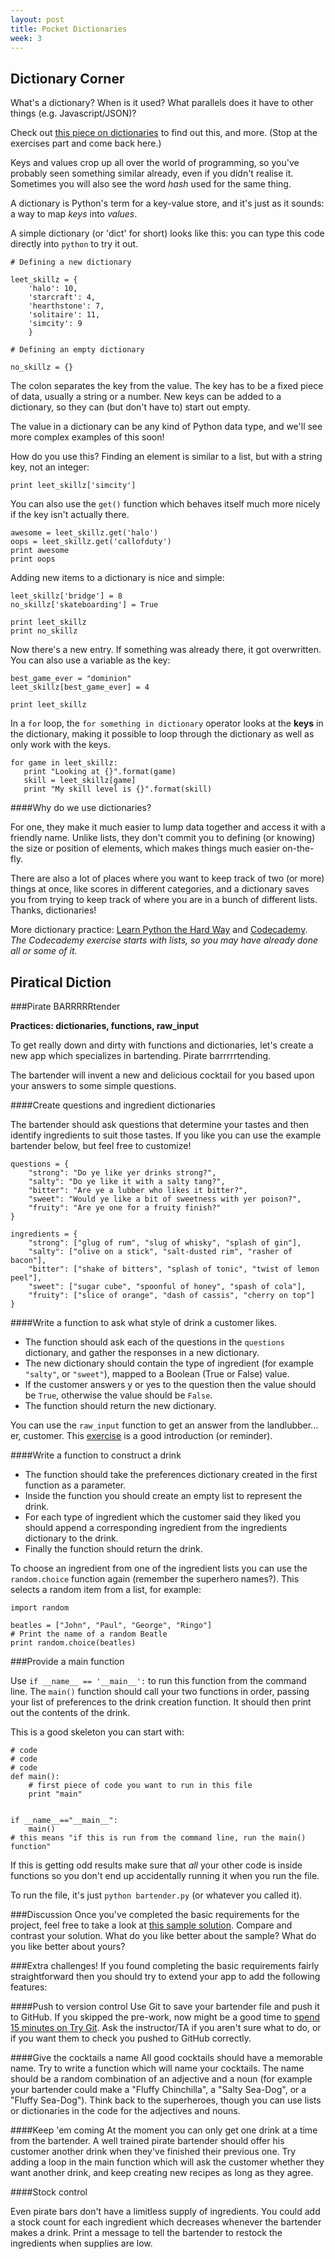 ```yaml
---
layout: post
title: Pocket Dictionaries
week: 3
---
```


## Dictionary Corner

What's a dictionary? When is it used? What parallels does it have to other things (e.g. Javascript/JSON)?

Check out [this piece on dictionaries](https://github.com/hackbrightacademy/Hackbright-Curriculum/tree/master/Exercise06) to find out this, and more. (Stop at the exercises part and come back here.)

Keys and values crop up all over the world of programming, so you've probably seen something similar already, even if you didn't realise it. Sometimes you will also see the word _hash_ used for the same thing.

A dictionary is Python's term for a key-value store, and it's just as it sounds: a way to map *keys* into *values*.

A simple dictionary (or 'dict' for short) looks like this: you can type this code directly into `python` to try it out.

```
# Defining a new dictionary

leet_skillz = {
    'halo': 10,
    'starcraft': 4,
    'hearthstone': 7,
    'solitaire': 11,
    'simcity': 9
    }
    
# Defining an empty dictionary

no_skillz = {}
```

The colon separates the key from the value. The key has to be a fixed piece of data, usually a string or a number. New keys can be added to a dictionary, so they can (but don't have to) start out empty.

The value in a dictionary can be any kind of Python data type, and we'll see more complex examples of this soon!

How do you use this? Finding an element is similar to a list, but with a string key, not an integer:

```
print leet_skillz['simcity']
```

You can also use the `get()` function which behaves itself much more nicely if the key isn't actually there.

```
awesome = leet_skillz.get('halo')
oops = leet_skillz.get('callofduty')
print awesome
print oops
```

Adding new items to a dictionary is nice and simple:

```
leet_skillz['bridge'] = 8
no_skillz['skateboarding'] = True

print leet_skillz
print no_skillz
```

Now there's a new entry. If something was already there, it got overwritten. You can also use a variable as the key:

```
best_game_ever = "dominion"
leet_skillz[best_game_ever] = 4

print leet_skillz
```

In a `for` loop, the `for something in dictionary` operator looks at the **keys** in the dictionary, making it possible to loop through the dictionary as well as only work with the keys.

```
for game in leet_skillz:
   print "Looking at {}".format(game)
   skill = leet_skillz[game]
   print "My skill level is {}".format(skill) 
```

####Why do we use dictionaries?

For one, they make it much easier to lump data together and access it with a friendly name. Unlike lists, they don't commit you to defining (or knowing) the size or position of elements, which makes things much easier on-the-fly.

There are also a lot of places where you want to keep track of two (or more) things at once, like scores in different categories, and a dictionary saves you from trying to keep track of where you are in a bunch of different lists. Thanks, dictionaries!

More dictionary practice: [Learn Python the Hard Way](http://learnpythonthehardway.org/book/ex39.html) and [Codecademy](http://www.codecademy.com/courses/python-beginner-en-pwmb1/2/1). 
_The Codecademy exercise starts with lists, so you may have already done all or some of it._

## Piratical Diction

###Pirate BARRRRRtender

**Practices: dictionaries, functions, raw_input**

To get really down and dirty with functions and dictionaries, let's create a new app which specializes in bartending. Pirate barrrrrtending. 

The bartender will invent a new and delicious cocktail for you based upon your answers to some simple questions.

####Create questions and ingredient dictionaries

The bartender should ask questions that determine your tastes and then identify ingredients to suit those tastes. If you like you can use the example bartender below, but feel free to customize!

```
questions = {
    "strong": "Do ye like yer drinks strong?",
    "salty": "Do ye like it with a salty tang?",
    "bitter": "Are ye a lubber who likes it bitter?",
    "sweet": "Would ye like a bit of sweetness with yer poison?",
    "fruity": "Are ye one for a fruity finish?"
}

ingredients = {
    "strong": ["glug of rum", "slug of whisky", "splash of gin"],
    "salty": ["olive on a stick", "salt-dusted rim", "rasher of bacon"],
    "bitter": ["shake of bitters", "splash of tonic", "twist of lemon peel"],
    "sweet": ["sugar cube", "spoonful of honey", "spash of cola"],
    "fruity": ["slice of orange", "dash of cassis", "cherry on top"]
}
```

####Write a function to ask what style of drink a customer likes.

* The function should ask each of the questions in the `questions` dictionary, and gather the responses in a new dictionary. 
* The new dictionary should contain the type of ingredient (for example `"salty"`, or `"sweet"`), mapped to a Boolean (True or False) value. 
* If the customer answers y or yes to the question then the value should be `True`, otherwise the value should be `False`. 
* The function should return the new dictionary.

You can use the `raw_input` function to get an answer from the landlubber... er, customer. This [exercise](http://learnpythonthehardway.org/book/ex11.html) is a good introduction (or reminder).

####Write a function to construct a drink

* The function should take the preferences dictionary created in the first function as a parameter. 
* Inside the function you should create an empty list to represent the drink. 
* For each type of ingredient which the customer said they liked you should append a corresponding ingredient from the ingredients dictionary to the drink. 
* Finally the function should return the drink.

To choose an ingredient from one of the ingredient lists you can use the `random.choice` function again (remember the superhero names?). This selects a random item from a list, for example:

```
import random

beatles = ["John", "Paul", "George", "Ringo"]
# Print the name of a random Beatle
print random.choice(beatles)
```

###Provide a main function

Use `if __name__ == '__main__':` to run this function from the command line. The `main()` function should call your two functions in order, passing your list of preferences to the drink creation function. It should then print out the contents of the drink.

This is a good skeleton you can start with:

```
# code
# code
# code
def main():
    # first piece of code you want to run in this file
    print "main"
    

if __name__=="__main__":
    main() 
# this means "if this is run from the command line, run the main() function"
```

If this is getting odd results make sure that *all* your other code is inside functions so you don't end up accidentally running it when you run the file.

To run the file, it's just `python bartender.py` (or whatever you called it).

###Discussion
Once you've completed the basic requirements for the project, feel free to take a look at [this sample solution](https://gist.github.com/jennielees/af968ee8b13805a350b8). Compare and contrast your solution. What do you like better about the sample? What do you like better about yours?

###Extra challenges!
If you found completing the basic requirements fairly straightforward then you should try to extend your app to add the following features:

####Push to version control
Use Git to save your bartender file and push it to GitHub. If you skipped the pre-work, now might be a good time to [spend 15 minutes on Try Git](https://try.github.io/levels/1/challenges/1). Ask the instructor/TA if you aren't sure what to do, or if you want them to check you pushed to GitHub correctly.

####Give the cocktails a name
All good cocktails should have a memorable name. Try to write a function which will name your cocktails. The name should be a random combination of an adjective and a noun (for example your bartender could make a "Fluffy Chinchilla", a "Salty Sea-Dog", or a "Fluffy Sea-Dog"). Think back to the superheroes, though you can use lists or dictionaries in the code for the adjectives and nouns.

####Keep 'em coming
At the moment you can only get one drink at a time from the bartender. A well trained pirate bartender should offer his customer another drink when they've finished their previous one. Try adding a loop in the main function which will ask the customer whether they want another drink, and keep creating new recipes as long as they agree.

####Stock control

Even pirate bars don't have a limitless supply of ingredients. You could add a stock count for each ingredient which decreases whenever the bartender makes a drink. Print a message to tell the bartender to restock the ingredients when supplies are low.

